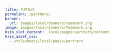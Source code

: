 ```yaml
---
title: 合作伙伴
permalink: /partners/
banner:
  url: images/local/banners/teamwork.png
image: images/local/banners/teamwork.png
ksio_slot_content: _local/pages/partners/content
ksio_asset_css:
  - stylesheets/local/pages/partners
---
```

